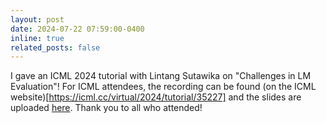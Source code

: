 ```yaml
---
layout: post
date: 2024-07-22 07:59:00-0400
inline: true
related_posts: false
---
```


I gave an ICML 2024 tutorial with Lintang Sutawika on "Challenges in LM Evaluation"! For ICML attendees, the recording can be found (on the ICML website)[https://icml.cc/virtual/2024/tutorial/35227] and the slides are uploaded [here](https://github.com/lm-evaluation-challenges/lm-evaluation-challenges.github.io/blob/main/%5BMain%5D%20ICML%20Tutorial%202024%20-%20Challenges%20in%20LM%20Evaluation.pdf). Thank you to all who attended!